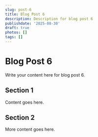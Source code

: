 ```yaml
---
slug: post-6
title: Blog Post 6
description: Description for blog post 6
publishdate: '2025-08-30'
draft: true
photos: []
tags: []
---
```

# Blog Post 6

Write your content here for blog post 6.

## Section 1

Content goes here.

## Section 2

More content goes here.
